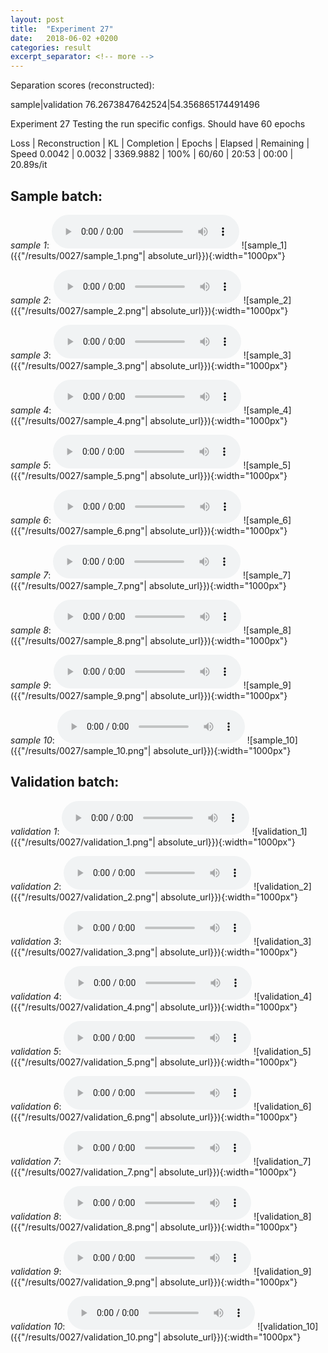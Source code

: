 ```yaml
---
layout: post
title:  "Experiment 27"
date:   2018-06-02 +0200
categories: result
excerpt_separator: <!-- more -->
---
```

Separation scores (reconstructed):

sample|validation
76.2673847642524|54.356865174491496
<!-- more -->
Experiment 27
Testing the run specific configs.
Should have 60 epochs

Loss | Reconstruction | KL | Completion | Epochs | Elapsed | Remaining | Speed
0.0042 | 0.0032 | 3369.9882 | 100% | 60/60 | 20:53 | 00:00 | 20.89s/it

## **Sample batch**:
_sample 1_:
<audio src="/ResultsOverview/results/0027/sample_1.wav" controls preload></audio>
![sample_1]({{"/results/0027/sample_1.png"| absolute_url}}){:width="1000px"}

_sample 2_:
<audio src="/ResultsOverview/results/0027/sample_2.wav" controls preload></audio>
![sample_2]({{"/results/0027/sample_2.png"| absolute_url}}){:width="1000px"}

_sample 3_:
<audio src="/ResultsOverview/results/0027/sample_3.wav" controls preload></audio>
![sample_3]({{"/results/0027/sample_3.png"| absolute_url}}){:width="1000px"}

_sample 4_:
<audio src="/ResultsOverview/results/0027/sample_4.wav" controls preload></audio>
![sample_4]({{"/results/0027/sample_4.png"| absolute_url}}){:width="1000px"}

_sample 5_:
<audio src="/ResultsOverview/results/0027/sample_5.wav" controls preload></audio>
![sample_5]({{"/results/0027/sample_5.png"| absolute_url}}){:width="1000px"}

_sample 6_:
<audio src="/ResultsOverview/results/0027/sample_6.wav" controls preload></audio>
![sample_6]({{"/results/0027/sample_6.png"| absolute_url}}){:width="1000px"}

_sample 7_:
<audio src="/ResultsOverview/results/0027/sample_7.wav" controls preload></audio>
![sample_7]({{"/results/0027/sample_7.png"| absolute_url}}){:width="1000px"}

_sample 8_:
<audio src="/ResultsOverview/results/0027/sample_8.wav" controls preload></audio>
![sample_8]({{"/results/0027/sample_8.png"| absolute_url}}){:width="1000px"}

_sample 9_:
<audio src="/ResultsOverview/results/0027/sample_9.wav" controls preload></audio>
![sample_9]({{"/results/0027/sample_9.png"| absolute_url}}){:width="1000px"}

_sample 10_:
<audio src="/ResultsOverview/results/0027/sample_10.wav" controls preload></audio>
![sample_10]({{"/results/0027/sample_10.png"| absolute_url}}){:width="1000px"}

## **Validation batch**:
_validation 1_:
<audio src="/ResultsOverview/results/0027/validation_1.wav" controls preload></audio>
![validation_1]({{"/results/0027/validation_1.png"| absolute_url}}){:width="1000px"}

_validation 2_:
<audio src="/ResultsOverview/results/0027/validation_2.wav" controls preload></audio>
![validation_2]({{"/results/0027/validation_2.png"| absolute_url}}){:width="1000px"}

_validation 3_:
<audio src="/ResultsOverview/results/0027/validation_3.wav" controls preload></audio>
![validation_3]({{"/results/0027/validation_3.png"| absolute_url}}){:width="1000px"}

_validation 4_:
<audio src="/ResultsOverview/results/0027/validation_4.wav" controls preload></audio>
![validation_4]({{"/results/0027/validation_4.png"| absolute_url}}){:width="1000px"}

_validation 5_:
<audio src="/ResultsOverview/results/0027/validation_5.wav" controls preload></audio>
![validation_5]({{"/results/0027/validation_5.png"| absolute_url}}){:width="1000px"}

_validation 6_:
<audio src="/ResultsOverview/results/0027/validation_6.wav" controls preload></audio>
![validation_6]({{"/results/0027/validation_6.png"| absolute_url}}){:width="1000px"}

_validation 7_:
<audio src="/ResultsOverview/results/0027/validation_7.wav" controls preload></audio>
![validation_7]({{"/results/0027/validation_7.png"| absolute_url}}){:width="1000px"}

_validation 8_:
<audio src="/ResultsOverview/results/0027/validation_8.wav" controls preload></audio>
![validation_8]({{"/results/0027/validation_8.png"| absolute_url}}){:width="1000px"}

_validation 9_:
<audio src="/ResultsOverview/results/0027/validation_9.wav" controls preload></audio>
![validation_9]({{"/results/0027/validation_9.png"| absolute_url}}){:width="1000px"}

_validation 10_:
<audio src="/ResultsOverview/results/0027/validation_10.wav" controls preload></audio>
![validation_10]({{"/results/0027/validation_10.png"| absolute_url}}){:width="1000px"}
